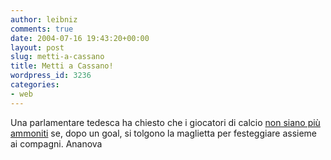 ```yaml
---
author: leibniz
comments: true
date: 2004-07-16 19:43:20+00:00
layout: post
slug: metti-a-cassano
title: Metti a Cassano!
wordpress_id: 3236
categories:
- web
---
```


Una parlamentare tedesca ha chiesto che i giocatori di calcio [non siano più ammoniti](http://www.theage.com.au/ffxImage/urlpicture_id_1076175078677_2004/02/09/cassano_0902,0.jpg) se, dopo un goal, si tolgono la maglietta per festeggiare assieme ai compagni.
Ananova

